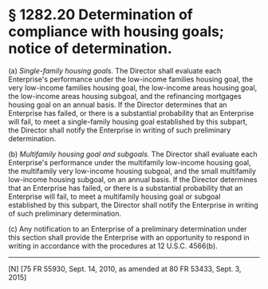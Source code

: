 # § 1282.20   Determination of compliance with housing goals; notice of determination.

(a) *Single-family housing goals.* The Director shall evaluate each Enterprise's performance under the low-income families housing goal, the very low-income families housing goal, the low-income areas housing goal, the low-income areas housing subgoal, and the refinancing mortgages housing goal on an annual basis. If the Director determines that an Enterprise has failed, or there is a substantial probability that an Enterprise will fail, to meet a single-family housing goal established by this subpart, the Director shall notify the Enterprise in writing of such preliminary determination.


(b) *Multifamily housing goal and subgoals.* The Director shall evaluate each Enterprise's performance under the multifamily low-income housing goal, the multifamily very low-income housing subgoal, and the small multifamily low-income housing subgoal, on an annual basis. If the Director determines that an Enterprise has failed, or there is a substantial probability that an Enterprise will fail, to meet a multifamily housing goal or subgoal established by this subpart, the Director shall notify the Enterprise in writing of such preliminary determination.


(c) Any notification to an Enterprise of a preliminary determination under this section shall provide the Enterprise with an opportunity to respond in writing in accordance with the procedures at 12 U.S.C. 4566(b).



---

[N] [75 FR 55930, Sept. 14, 2010, as amended at 80 FR 53433, Sept. 3, 2015]




